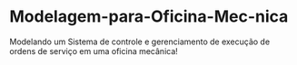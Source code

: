 # Modelagem-para-Oficina-Mec-nica
Modelando um Sistema de controle e gerenciamento de execução de ordens de serviço em uma oficina mecânica!
